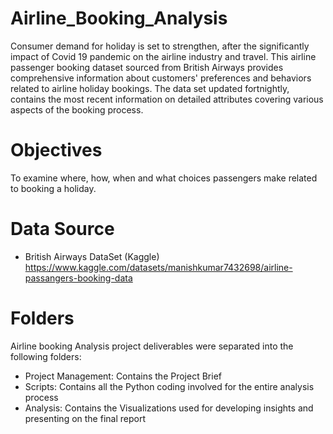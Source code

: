 # Airline_Booking_Analysis
Consumer demand for holiday is set to strengthen, after the significantly impact of Covid 19 pandemic on the airline industry and travel. This airline passenger booking dataset sourced from British Airways provides comprehensive information about customers' preferences and behaviors related to airline holiday bookings. 
The data set updated fortnightly, contains the most recent information on detailed attributes covering various aspects of the booking process.


# Objectives
To examine where, how, when and what choices passengers make related to booking a holiday.


# Data Source
* British Airways DataSet (Kaggle) https://www.kaggle.com/datasets/manishkumar7432698/airline-passangers-booking-data 

# Folders
Airline booking Analysis project deliverables were separated into the following folders:

* Project Management: Contains the Project Brief
* Scripts: Contains all the Python coding involved for the entire analysis process
* Analysis: Contains the Visualizations used for developing insights and presenting on the final report
  
